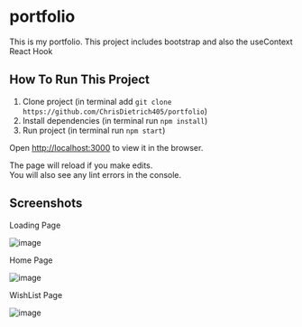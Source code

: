 # portfolio

This is my portfolio. 
This project includes bootstrap and also the useContext React Hook

## How To Run This Project

1. Clone project (in terminal add `git clone https://github.com/ChrisDietrich405/portfolio`)
2. Install dependencies (in terminal run `npm install`)
3. Run project (in terminal run `npm start`)


Open [http://localhost:3000](http://localhost:3000) to view it in the browser.

The page will reload if you make edits.\
You will also see any lint errors in the console.

## Screenshots

Loading Page

![image](https://user-images.githubusercontent.com/70533870/132955620-46ff99b1-8e2b-4eb0-8ea8-7715166fb12e.png)

Home Page

![image](https://user-images.githubusercontent.com/70533870/132955522-c32a7d2a-b101-4c76-8502-7e3415edbe7b.png)

WishList Page

![image](https://user-images.githubusercontent.com/70533870/132955662-a5e038bd-86d6-4398-a3f5-e3c54e1fecd2.png)
